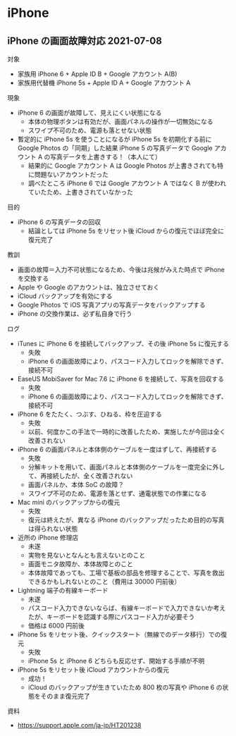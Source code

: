 # iPhone

## iPhone の画面故障対応 2021-07-08

対象

- 家族用 iPhone 6 + Apple ID B + Google アカウント A(B)
- 家族用代替機 iPhone 5s + Apple ID A + Google アカウント A

現象

- iPhone 6 の画面が故障して、見えにくい状態になる
  - 本体の物理ボタンは有効だが、画面パネルの操作が一切無効になる
  - スワイプ不可のため、電源も落とせない状態
- 暫定的に iPhone 5s を使うことになるが iPhone 5s を初期化する前に Google Photos の「同期」した結果 iPhone 5 の写真データで Google アカウント A の写真データを上書きする！（本人にて）
  - 結果的に Google アカウント A は Google Photos が上書きされても特に問題ないアカウントだった
  - 調べたところ iPhone 6 では Google アカウント A ではなく B が使われていたため、上書きされていなかった

目的

- iPhone 6 の写真データの回収
  - 結論としては iPhone 5s をリセット後 iCloud からの復元でほぼ完全に復元完了

教訓

- 画面の故障＝入力不可状態になるため、今後は兆候がみえた時点で iPhone を交換する
- Apple や Google のアカウントは、独立させておく
- iCloud バックアップを有効にする
- Google Photos で iOS 写真アプリの写真データをバックアップする
- iPhone の交換作業は、必ず私自身で行う

ログ

- iTunes に iPhone 6 を接続してバックアップ、その後 iPhone 5s に復元する
  - 失敗
  - iPhone 6 の画面故障により、パスコード入力してロックを解除できず、接続不可
- EaseUS MobiSaver for Mac 7.6 に iPhone 6 を接続して、写真を回収する
  - 失敗
  - iPhone 6 の画面故障により、パスコード入力してロックを解除できず、接続不可
- iPhone 6 をたたく、つぶす、ひねる、枠を圧迫する
  - 失敗
  - 以前、何度かこの手法で一時的に改善したため、実施したが今回は全く改善されない
- iPhone 6 の画面パネルと本体側のケーブルを一度はずして、再接続する
  - 失敗
  - 分解キットを用いて、画面パネルと本体側のケーブルを一度完全に外して、再接続したが、全く改善されない
  - 画面パネルか、本体 SoC の故障？
  - スワイプ不可のため、電源を落とせず、通電状態での作業になる
- Mac mini のバックアップからの復元
  - 失敗
  - 復元は終えたが、異なる iPhone のバックアップだったため目的の写真は得られない状態
- 近所の iPhone 修理店
  - 未遂
  - 実物を見ないとなんとも言えないとのこと
  - 画面モニタ故障か、本体故障とのこと
  - 本体故障であっても、工場で基板の部品を修理することで、写真を救出できるかもしれないとのこと（費用は 30000 円前後）
- Lightning 端子の有線キーボード
  - 未遂
  - パスコード入力できないならば、有線キーボードで入力できないか考えたが、キーボードを認識する際にパスコード入力が必要そう
  - 価格は 6000 円前後
- iPhone 5s をリセット後、クイックスタート（無線でのデータ移行）での復元
  - 失敗
  - iPhone 5s と iPhone 6 どちらも反応せず、開始する手順が不明
- iPhone 5s をリセット後 iCloud アカウントからの復元
  - 成功！
  - iCloud のバックアップが生きていたため 800 枚の写真や iPhone 6 の状態をそのまま復元完了

資料

- <https://support.apple.com/ja-jp/HT201238>
